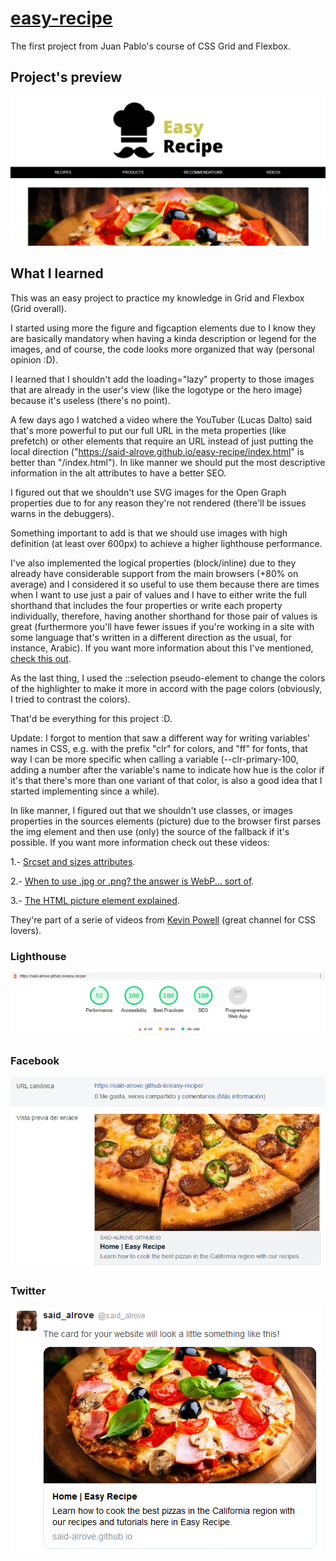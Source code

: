 # [easy-recipe](https://said-alrove.github.io/easy-recipe/)
The first project from Juan Pablo's course of CSS Grid and Flexbox.

## Project's preview
![](readme/screenshot.png)

## What I learned
This was an easy project to practice my knowledge in Grid and Flexbox (Grid overall).

I started using more the figure and figcaption elements due to I know they are basically mandatory when having a kinda description or legend for the images, and of course, the code looks more organized that way (personal opinion :D).

I learned that I shouldn't add the loading="lazy" property to those images that are already in the user's view (like the logotype or the hero image) because it's useless (there's no point).

A few days ago I watched a video where the YouTuber (Lucas Dalto) said that's more powerful to put our full URL in the meta properties (like prefetch) or other elements that require an URL instead of just putting the local direction ("https://said-alrove.github.io/easy-recipe/index.html" is better than "/index.html"). In like manner we should put the most descriptive information in the alt attributes to have a better SEO.

I figured out that we shouldn't use SVG images for the Open Graph properties due to for any reason they're not rendered (there'll be issues warns in the debuggers).

Something important to add is that we should use images with high definition (at least over 600px) to achieve a higher lighthouse performance.

I've also implemented the logical properties (block/inline) due to they already have considerable support from the main browsers (+80% on average) and I considered it so useful to use them because there are times when I want to use just a pair of values and I have to either write the full shorthand that includes the four properties or write each property individually, therefore, having another shorthand for those pair of values is great (furthermore you'll have fewer issues if you're working in a site with some language that's written in  a different direction as the usual, for instance, Arabic). If you want more information about this I've mentioned, [check this out](https://www.youtube.com/watch?v=kzvmaVik4mA).

As the last thing, I used the ::selection pseudo-element to change the colors of the highlighter to make it more in accord with the page colors (obviously, I tried to contrast the colors).

That'd be everything for this project :D.

Update: I forgot to mention that saw a different way for writing variables' names in CSS, e.g. with the prefix "clr" for colors, and "ff" for fonts, that way I can be more specific when calling a variable (--clr-primary-100, adding a number after the variable's name to indicate how hue is the color if it's that there's more than one variant of that color, is also a good idea that I started implementing since a while).

In like manner, I figured out that we shouldn't use classes, or images properties in the sources elements (picture) due to the browser first parses the img element and then use (only) the source of the fallback if it's possible. If you want more information check out these videos: 

   1.- [Srcset and sizes attributes](https://www.youtube.com/watch?v=2QYpkrX2N48&t=1s). 
  
   2.- [When to use .jpg or .png? the answer is WebP... sort of](https://www.youtube.com/watch?v=Z_28syzkv-0).
  
   3.- [The HTML picture element explained](https://www.youtube.com/watch?v=Rik3gHT24AM&t=1025s). 
  
They're part of a serie of videos from [Kevin Powell](https://www.youtube.com/user/KepowOb) (great channel for CSS lovers).

### Lighthouse
![](readme/lighthouse.png)

### Facebook
![](readme/facebook.png)

### Twitter
![](readme/twitter.png)
